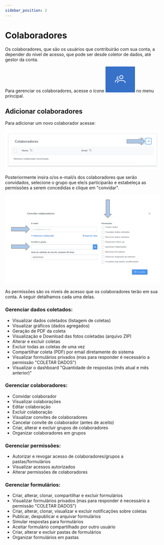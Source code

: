 ```yaml
---
sidebar_position: 2
---
```


# Colaboradores

Os colaboradores, que são os usuários que contribuirão com sua conta, a depender do nível de acesso, que pode ser desde coletor de dados, até gestor da conta. 

Para gerenciar os colaboradores, acesse o ícone ![icon-collaborators](./images/icon-collaborators.png) no menu principal.

## Adicionar colaboradores

Para adicionar um novo colaborador acesse:

![collab](./images/collab.png)

Posteriormente insira o/os e-mail/s dos colaboradores que serão convidados, selecione o grupo que ele/s participarão e estabeleça as permissões a serem concedidas e clique em "convidar".

![invitation](./images/invite-collaborators.png)

As permissões são os níveis de acesso que os colaboradores terão em sua conta. A seguir detalhamos cada uma delas. 

### Gerenciar dados coletados:
  - Visualizar dados coletados (listagem de coletas)
  - Visualizar gráficos (dados agregados)
  - Geração de PDF da coleta
  - Visualização e Download das fotos coletadas (arquivo ZIP)
  - Alterar e excluir coletas
  - Excluir todas as coletas de uma vez
  - Compartilhar coleta (PDF) por email diretamente do sistema
  - Visualizar formulários privados (mas para responder é necessário a permissão "COLETAR DADOS")
  - Visualizar o dashboard "Quantidade de respostas (mês atual e mês anterior)"

### Gerenciar colaboradores:
  - Convidar colaborador
  - Visualizar colaborações
  - Editar colaboração
  - Excluir colaboração
  - Visualizar convites de colaboradores
  - Cancelar convite de colaborador (antes de aceito)
  - Criar, alterar e excluir grupos de colaboradores
  - Organizar colaboradores em grupos

### Gerenciar permissões:
  - Autorizar e revogar acesso de colaboradores/grupos a pastas/formulários
  - Visualizar acessos autorizados
  - Alterar permissões de colaboradores

### Gerenciar formulários:
  - Criar, alterar, clonar, compartilhar e excluir formulários
  - Visualizar formulários privados (mas para responder é necessário a permissão "COLETAR DADOS")
  - Criar, alterar, clonar, visualizar e excluir notificações sobre coletas
  - Publicar, despublicar e arquivar formulários
  - Simular respostas para formulários
  - Aceitar formulário compartilhado por outro usuário
  - Criar, alterar e excluir pastas de formulários
  - Organizar formulários em pastas